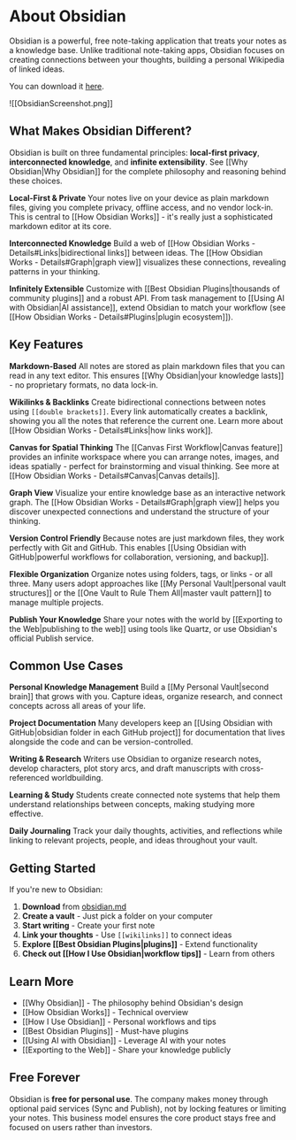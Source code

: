 # About Obsidian

Obsidian is a powerful, free note-taking application that treats your notes as a knowledge base. Unlike traditional note-taking apps, Obsidian focuses on creating connections between your thoughts, building a personal Wikipedia of linked ideas.

You can download it [here](https://obsidian.md/download).

![[ObsidianScreenshot.png]]

## What Makes Obsidian Different?

Obsidian is built on three fundamental principles: **local-first privacy**, **interconnected knowledge**, and **infinite extensibility**. See [[Why Obsidian|Why Obsidian]] for the complete philosophy and reasoning behind these choices.

**Local-First & Private**
Your notes live on your device as plain markdown files, giving you complete privacy, offline access, and no vendor lock-in. This is central to [[How Obsidian Works]] - it's really just a sophisticated markdown editor at its core.

**Interconnected Knowledge**
Build a web of [[How Obsidian Works - Details#Links|bidirectional links]] between ideas. The [[How Obsidian Works - Details#Graph|graph view]] visualizes these connections, revealing patterns in your thinking.

**Infinitely Extensible**
Customize with [[Best Obsidian Plugins|thousands of community plugins]] and a robust API. From task management to [[Using AI with Obsidian|AI assistance]], extend Obsidian to match your workflow (see [[How Obsidian Works - Details#Plugins|plugin ecosystem]]).

## Key Features

**Markdown-Based**
All notes are stored as plain markdown files that you can read in any text editor. This ensures [[Why Obsidian|your knowledge lasts]] - no proprietary formats, no data lock-in.

**Wikilinks & Backlinks**
Create bidirectional connections between notes using `[[double brackets]]`. Every link automatically creates a backlink, showing you all the notes that reference the current one. Learn more about [[How Obsidian Works - Details#Links|how links work]].

**Canvas for Spatial Thinking**
The [[Canvas First Workflow|Canvas feature]] provides an infinite workspace where you can arrange notes, images, and ideas spatially - perfect for brainstorming and visual thinking. See more at [[How Obsidian Works - Details#Canvas|Canvas details]].

**Graph View**
Visualize your entire knowledge base as an interactive network graph. The [[How Obsidian Works - Details#Graph|graph view]] helps you discover unexpected connections and understand the structure of your thinking.

**Version Control Friendly**
Because notes are just markdown files, they work perfectly with Git and GitHub. This enables [[Using Obsidian with GitHub|powerful workflows for collaboration, versioning, and backup]].

**Flexible Organization**
Organize notes using folders, tags, or links - or all three. Many users adopt approaches like [[My Personal Vault|personal vault structures]] or the [[One Vault to Rule Them All|master vault pattern]] to manage multiple projects.

**Publish Your Knowledge**
Share your notes with the world by [[Exporting to the Web|publishing to the web]] using tools like Quartz, or use Obsidian's official Publish service.

## Common Use Cases

**Personal Knowledge Management**
Build a [[My Personal Vault|second brain]] that grows with you. Capture ideas, organize research, and connect concepts across all areas of your life.

**Project Documentation**
Many developers keep an [[Using Obsidian with GitHub|obsidian folder in each GitHub project]] for documentation that lives alongside the code and can be version-controlled.

**Writing & Research**
Writers use Obsidian to organize research notes, develop characters, plot story arcs, and draft manuscripts with cross-referenced worldbuilding.

**Learning & Study**
Students create connected note systems that help them understand relationships between concepts, making studying more effective.

**Daily Journaling**
Track your daily thoughts, activities, and reflections while linking to relevant projects, people, and ideas throughout your vault.

## Getting Started

If you're new to Obsidian:

1. **Download** from [obsidian.md](https://obsidian.md/download)
2. **Create a vault** - Just pick a folder on your computer
3. **Start writing** - Create your first note
4. **Link your thoughts** - Use `[[wikilinks]]` to connect ideas
5. **Explore [[Best Obsidian Plugins|plugins]]** - Extend functionality
6. **Check out [[How I Use Obsidian|workflow tips]]** - Learn from others

## Learn More

- [[Why Obsidian]] - The philosophy behind Obsidian's design
- [[How Obsidian Works]] - Technical overview
- [[How I Use Obsidian]] - Personal workflows and tips
- [[Best Obsidian Plugins]] - Must-have plugins
- [[Using AI with Obsidian]] - Leverage AI with your notes
- [[Exporting to the Web]] - Share your knowledge publicly

## Free Forever

Obsidian is **free for personal use**. The company makes money through optional paid services (Sync and Publish), not by locking features or limiting your notes. This business model ensures the core product stays free and focused on users rather than investors.
